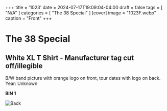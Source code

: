 +++
title = '1023'
date = 2024-07-17T19:09:04-04:00
draft = false
tags = [ "N/A" ]
categories = [ "The 38 Special" ]
[cover]
image = "1023F.webp"
caption = "Front"
+++
# The 38 Special
## White XL T Shirt - Manufacturer tag cut off/illegible

B/W band picture with orange logo on front, tour dates with logo on back. Year: Unknown

**BIN 1**

![Back](/1023B.webp)
